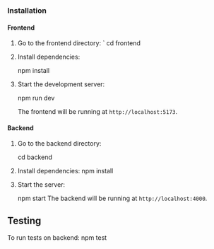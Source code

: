 ### Installation

#### Frontend

1. Go to the frontend directory:
    `
    cd frontend
    

2. Install dependencies:
  
    npm install


3. Start the development server:

    npm run dev

    The frontend will be running at `http://localhost:5173`.

#### Backend

1. Go to the backend directory:
  
    cd backend


2. Install dependencies:
    npm install


3. Start the server:
 
    npm start
    The backend will be running at `http://localhost:4000`.

## Testing

To run tests on backend: npm test 
